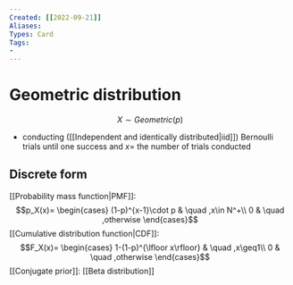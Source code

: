 ```yaml
---
Created: [[2022-09-21]]
Aliases: 
Types: Card
Tags: 
- 
---
```

# Geometric distribution
$$X\sim Geometric (p)$$
- conducting ([[Independent and identically distributed|iid]]) Bernoulli trials until one success and $x=$ the number of trials conducted
## Discrete form
[[Probability mass function|PMF]]: 
$$p_X(x)=
\begin{cases}
(1-p)^{x-1}\cdot p & \quad ,x\in N^+\\
0 & \quad ,otherwise
\end{cases}$$
[[Cumulative distribution function|CDF]]: 
$$F_X(x)=
\begin{cases}
1-(1-p)^{\lfloor x\rfloor} & \quad ,x\geq1\\
0 & \quad ,otherwise
\end{cases}$$
[[Conjugate prior]]: [[Beta distribution]]
